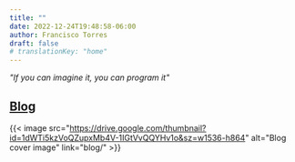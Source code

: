 ```yaml
---
title: ""
date: 2022-12-24T19:48:58-06:00
author: Francisco Torres
draft: false
# translationKey: "home"
---
```


*"If you can imagine it, you can program it"*

## [Blog](blog/)
{{< image
src="https://drive.google.com/thumbnail?id=1dWTi5kzVoQZupxMb4V-1IGtVvQQYHv1o&sz=w1536-h864"
alt="Blog cover image"
link="blog/" >}}
